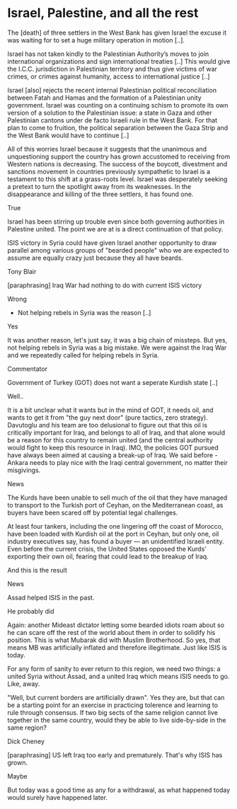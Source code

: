 # Israel, Palestine, and all the rest

The [death] of three settlers in the West Bank has given Israel the
excuse it was waiting for to set a huge military operation in motion
[..].

Israel has not taken kindly to the Palestinian Authority’s moves to
join international organizations and sign international treaties [..]
This would give the I.C.C. jurisdiction in Palestinian territory and
thus give victims of war crimes, or crimes against humanity, access to
international justice [..]

Israel [also] rejects the recent internal Palestinian political
reconciliation between Fatah and Hamas and the formation of a
Palestinian unity government. Israel was counting on a continuing
schism to promote its own version of a solution to the Palestinian
issue: a state in Gaza and other Palestinian cantons under de facto
Israeli rule in the West Bank. For that plan to come to fruition, the
political separation between the Gaza Strip and the West Bank would
have to continue [..]

All of this worries Israel because it suggests that the unanimous and
unquestioning support the country has grown accustomed to receiving
from Western nations is decreasing. The success of the boycott,
divestment and sanctions movement in countries previously sympathetic
to Israel is a testament to this shift at a grass-roots level. Israel
was desperately seeking a pretext to turn the spotlight away from its
weaknesses. In the disappearance and killing of the three settlers, it
has found one. 

True

Israel has been stirring up trouble even since both governing authorities in Palestine united. The point we are at is a direct continuation of that policy.

ISIS victory in Syria could have given Israel another opportunity to draw parallel among various groups of "bearded people" who we are expected to  assume are equally crazy just because they all have beards.

Tony Blair

[paraphrasing] Iraq War had nothing to do with current ISIS victory

Wrong

* Not helping rebels in Syria was the reason [..]

Yes

It was another reason, let's just say, it was a big chain of missteps. But yes, not helping rebels in Syria was a big mistake. We were against the Iraq War and we repeatedly called for helping rebels in Syria.  

Commentator

Government of Turkey (GOT) does not want a seperate Kurdish state [..]

Well..

It is a bit unclear what it wants but in the mind of GOT,  it needs oil, and wants to get it from "the guy next door" (pure tactics, zero strategy). Davutoglu and his team are too delusional to figure out that this oil is critically important for Iraq, and belongs to all of Iraq, and that alone would be a reason for this country to remain united (and the central authority would fight to keep this resource in Iraq). IMO, the policies GOT pursued have always been aimed at causing a break-up of Iraq. We said before - Ankara needs to play nice with the Iraqi central government, no matter their misgivings.   

News

The Kurds have been unable to sell much of the oil that they have managed to transport to the Turkish port of Ceyhan, on the Mediterranean coast, as buyers have been scared off by potential legal challenges.

At least four tankers, including the one lingering off the coast of Morocco, have been loaded with Kurdish oil at the port in Ceyhan, but only one, oil industry executives say, has found a buyer — an unidentified Israeli entity. Even before the current crisis, the United States opposed the Kurds’ exporting their own oil, fearing that could lead to the breakup of Iraq.

And this is the result

News

Assad helped ISIS in the past.

He probably did

Again: another Mideast dictator letting some bearded idiots  roam about so he can scare off the rest of the world about them in order to solidify his position. This is what Mubarak did with Muslim Brotherhood. So yes, that means MB was artificially inflated and therefore illegitimate. Just like ISIS is today.

For any form of sanity to ever return to this region, we need two things: a united Syria without Assad, and a united Iraq which means ISIS needs to go. Like, away. 

"Well, but current borders are artificially drawn". Yes they are, but that can be a starting point for an exercise in practicing tolerence and learning to rule through consensus. If two big sects of the same religion cannot live together in the same country, would they be able to live side-by-side in the same region? 

Dick Cheney

[paraphrasing] US left Iraq too early and prematurely. That's why ISIS has grown.

Maybe

But today was a good time as any for a withdrawal, as what happened today would surely have happened later.















